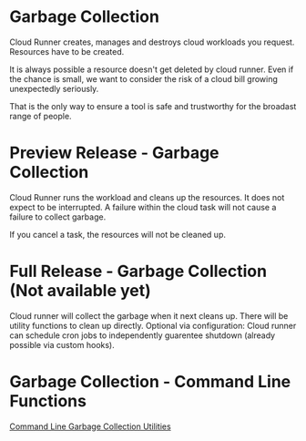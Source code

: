 # Garbage Collection

Cloud Runner creates, manages and destroys cloud workloads you request. Resources have to be
created.

It is always possible a resource doesn't get deleted by cloud runner. Even if the chance is small,
we want to consider the risk of a cloud bill growing unexpectedly seriously.

That is the only way to ensure a tool is safe and trustworthy for the broadast range of people.

# Preview Release - Garbage Collection

Cloud Runner runs the workload and cleans up the resources. It does not expect to be interrupted. A
failure within the cloud task will not cause a failure to collect garbage.

If you cancel a task, the resources will not be cleaned up.

# Full Release - Garbage Collection (Not available yet)

Cloud runner will collect the garbage when it next cleans up. There will be utility functions to
clean up directly. Optional via configuration: Cloud runner can schedule cron jobs to independently
guarentee shutdown (already possible via custom hooks).

# Garbage Collection - Command Line Functions

[Command Line Garbage Collection Utilities](../command-line#garbage-collection)
